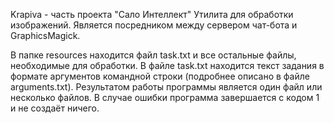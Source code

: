 Krapiva - часть проекта "Сало Интеллект"
Утилита для обработки изображений.
Является посредником между сервером чат-бота и GraphicsMagick.

В папке resources находится файл task.txt и все остальные файлы, необходимые для обработки.
В файле task.txt находится текст задания в формате аргументов командной строки (подробнее описано в файле arguments.txt).
Результатом работы программы является один файл или несколько файлов. В случае ошибки программа завершается с кодом 1 и не создаёт ничего.
